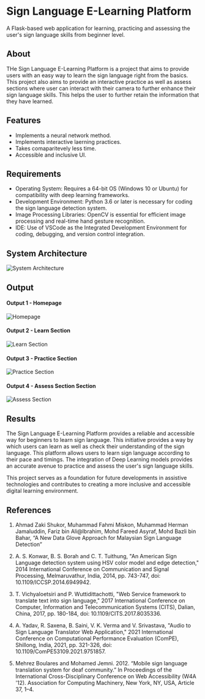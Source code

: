 # Sign Language E-Learning Platform
A Flask-based web application for learning, practicing and assessing the user's sign language skills from beginner level.

## About
THe Sign Language E-Learning Platform is a project that aims to provide users with an easy way to learn the sign language right from the basics. This project also aims to provide an interactive practice as well as assess sections where user can interact with their camera to further enhance their sign language skills. This helps the user to further retain the information that they have learned.

## Features
- Implements a neural network method.
- Implements interactive laerning practices.
- Takes comaparitevely less time.
- Accessible and inclusive UI.

## Requirements
* Operating System: Requires a 64-bit OS (Windows 10 or Ubuntu) for compatibility with deep learning frameworks.
* Development Environment: Python 3.6 or later is necessary for coding the sign language detection system.
* Image Processing Libraries: OpenCV is essential for efficient image processing and real-time hand gesture recognition.
* IDE: Use of VSCode as the Integrated Development Environment for coding, debugging, and version control integration.

## System Architecture
![System Architecture](https://github.com/<<yourusername>>/Hand-Gesture-Recognition-System/assets/75235455/a60c11f3-0a11-47fb-ac89-755d5f45c995)


## Output
#### Output 1 - Homepage

![Homepage](https://github.com/<<yourusername>>/Hand-Gesture-Recognition-System/assets/75235455/8c2b6b5c-5ed2-4ec4-b18e-5b6625402c16)

#### Output 2 - Learn Section
![Learn Section](https://github.com/<<yourusername>>/Hand-Gesture-Recognition-System/assets/75235455/5e05c981-05ca-4aaa-aea2-d918dcf25cb7)

#### Output 3 - Practice Section
![Practice Section](https://github.com/<<yourusername>>/Hand-Gesture-Recognition-System/assets/75235455/5e05c981-05ca-4aaa-aea2-d918dcf25cb7)

#### Output 4 - Assess Section Section
![Assess Section](https://github.com/<<yourusername>>/Hand-Gesture-Recognition-System/assets/75235455/5e05c981-05ca-4aaa-aea2-d918dcf25cb7)


## Results
The Sign Language E-Learning Platform provides a reliable and accessible way for beginners to learn sign language. This initiative provides a way by which users can learn as well as check their understanding of the sign language. This platform allows users to learn sign language according to their pace and timings. The integration of Deep Learning models provides an accurate avenue to practice and assess the user's sign language skills.

This project serves as a foundation for future developments in assistive technologies and contributes to creating a more inclusive and accessible digital learning environment.

## References
1. Ahmad Zaki Shukor, Muhammad Fahmi Miskon, Muhammad Herman Jamaluddin, Fariz bin Ali@Ibrahim, Mohd Fareed Asyraf, Mohd Bazli bin Bahar, “A New Data Glove Approach for Malaysian Sign Language Detection”

2.	A. S. Konwar, B. S. Borah and C. T. Tuithung, "An American Sign Language detection system using HSV color model and edge detection," 2014 International Conference on Communication and Signal Processing, Melmaruvathur, India, 2014, pp. 743-747, doi: 10.1109/ICCSP.2014.6949942.

3. T. Vichyaloetsiri and P. Wuttidittachotti, "Web Service framework to translate text into sign language," 2017 International Conference on Computer, Information and Telecommunication Systems (CITS), Dalian, China, 2017, pp. 180-184, doi: 10.1109/CITS.2017.8035336.

4. A. Yadav, R. Saxena, B. Saini, V. K. Verma and V. Srivastava, "Audio to Sign Language Translator Web Application," 2021 International Conference on Computational Performance Evaluation (ComPE), Shillong, India, 2021, pp. 321-326, doi: 10.1109/ComPE53109.2021.9751857.

5. Mehrez Boulares and Mohamed Jemni. 2012. “Mobile sign language translation system for deaf community.” In Proceedings of the International Cross-Disciplinary Conference on Web Accessibility (W4A '12). Association for Computing Machinery, New York, NY, USA, Article 37, 1–4. 